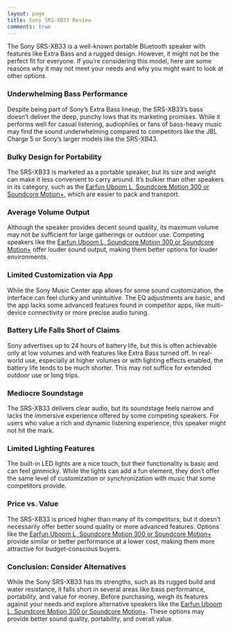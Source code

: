 ```yaml
---
layout: page
title: Sony SRS-XB33 Review
comments: true
---
```


The Sony SRS-XB33 is a well-known portable Bluetooth speaker with features like Extra Bass and a rugged design. However, it might not be the perfect fit for everyone. If you’re considering this model, here are some reasons why it may not meet your needs and why you might want to look at other options.

### **Underwhelming Bass Performance**
Despite being part of Sony’s Extra Bass lineup, the SRS-XB33’s bass doesn’t deliver the deep, punchy lows that its marketing promises. While it performs well for casual listening, audiophiles or fans of bass-heavy music may find the sound underwhelming compared to competitors like the JBL Charge 5 or Sony’s larger models like the SRS-XB43.

### **Bulky Design for Portability**
The SRS-XB33 is marketed as a portable speaker, but its size and weight can make it less convenient to carry around. It’s bulkier than other speakers in its category, such as the [Earfun Uboom L, Soundcore Motion 300 or Soundcore Motion+](/top-recommended/), which are easier to pack and transport.

### **Average Volume Output**
Although the speaker provides decent sound quality, its maximum volume may not be sufficient for large gatherings or outdoor use. Competing speakers like the [Earfun Uboom L, Soundcore Motion 300 or Soundcore Motion+](/top-recommended/) offer louder sound output, making them better options for louder environments.

### **Limited Customization via App**
While the Sony Music Center app allows for some sound customization, the interface can feel clunky and unintuitive. The EQ adjustments are basic, and the app lacks some advanced features found in competitor apps, like multi-device connectivity or more precise audio tuning.

### **Battery Life Falls Short of Claims**
Sony advertises up to 24 hours of battery life, but this is often achievable only at low volumes and with features like Extra Bass turned off. In real-world use, especially at higher volumes or with lighting effects enabled, the battery life tends to be much shorter. This may not suffice for extended outdoor use or long trips.

### **Mediocre Soundstage**
The SRS-XB33 delivers clear audio, but its soundstage feels narrow and lacks the immersive experience offered by some competing speakers. For users who value a rich and dynamic listening experience, this speaker might not hit the mark.

### **Limited Lighting Features**
The built-in LED lights are a nice touch, but their functionality is basic and can feel gimmicky. While the lights can add a fun element, they don’t offer the same level of customization or synchronization with music that some competitors provide.

### **Price vs. Value**
The SRS-XB33 is priced higher than many of its competitors, but it doesn’t necessarily offer better sound quality or more advanced features. Options like the [Earfun Uboom L, Soundcore Motion 300 or Soundcore Motion+](/top-recommended/) provide similar or better performance at a lower cost, making them more attractive for budget-conscious buyers.

### **Conclusion: Consider Alternatives**
While the Sony SRS-XB33 has its strengths, such as its rugged build and water resistance, it falls short in several areas like bass performance, portability, and value for money. Before purchasing, weigh its features against your needs and explore alternative speakers like the [Earfun Uboom L, Soundcore Motion 300 or Soundcore Motion+](/top-recommended/). These options may provide better sound quality, portability, and overall value.
